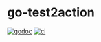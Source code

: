 # go-test2action

[![godoc](https://godoc.org/github.com/WillAbides/go-test2action?status.svg)](https://godoc.org/github.com/WillAbides/go-test2action)
[![ci](https://github.com/WillAbides/go-test2action/workflows/ci/badge.svg?branch=main&event=push)](https://github.com/WillAbides/go-test2action/actions?query=workflow%3Aci+branch%3Amaster+event%3Apush)
